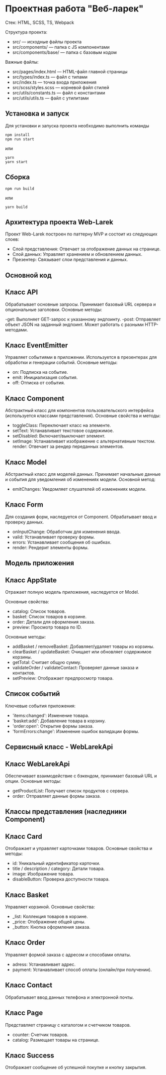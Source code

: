 # Проектная работа "Веб-ларек"

Стек: HTML, SCSS, TS, Webpack

Структура проекта:
- src/ — исходные файлы проекта
- src/components/ — папка с JS компонентами
- src/components/base/ — папка с базовым кодом

Важные файлы:
- src/pages/index.html — HTML-файл главной страницы
- src/types/index.ts — файл с типами
- src/index.ts — точка входа приложения
- src/scss/styles.scss — корневой файл стилей
- src/utils/constants.ts — файл с константами
- src/utils/utils.ts — файл с утилитами

## Установка и запуск
Для установки и запуска проекта необходимо выполнить команды

```
npm install
npm run start
```

или

```
yarn
yarn start
```
## Сборка

```
npm run build
```

или

```
yarn build
```
## Архитектура проекта Web-Larek
Проект Web-Larek построен по паттерну MVP и состоит из следующих слоев:

- Слой представления: Отвечает за отображение данных на странице.
- Слой данных: Управляет хранением и обновлением данных.
- Презентер: Связывает слои представления и данных.

## Основной код

## Класс API
Обрабатывает основные запросы. Принимает базовый URL сервера и опциональные заголовки. Основные методы:

-get: Выполняет GET-запрос к указанному эндпоинту.
-post: Отправляет объект JSON на заданный эндпоинт. Может работать с разными HTTP-методами.

## Класс EventEmitter
Управляет событиями в приложении. Используется в презентерах для обработки и генерации событий. Основные методы:

- on: Подписка на событие.
- emit: Инициализация события.
- off: Отписка от события.

## Класс Component<T>
Абстрактный класс для компонентов пользовательского интерфейса (используется классами представления). Основные свойства и методы:

- toggleClass: Переключает класс на элементе.
- setText: Устанавливает текстовое содержимое.
- setDisabled: Включает/выключает элемент.
- setImage: Устанавливает изображение с альтернативным текстом.
render: Отвечает за рендер переданных элементов.

## Класс Model<T>
Абстрактный класс для моделей данных. Принимает начальные данные и события для уведомления об изменениях модели. Основной метод:

- emitChanges: Уведомляет слушателей об изменениях модели.

## Класс Form<T>
Для создания форм, наследуется от Component. Обрабатывает ввод и проверку данных.

- onInputChange: Обработчик для изменения ввода.
- valid: Устанавливает проверку формы.
- errors: Устанавливает сообщения об ошибках.
- render: Рендерит элементы формы.

## Модель приложения

## Класс AppState
Отражает полную модель приложения, наследуется от Model. 

Основные свойства:
- catalog: Список товаров.
- basket: Список товаров в корзине.
- order: Детали для оформления заказа.
- preview: Просмотр товара по ID.

Основные методы:
- addBasket / removeBasket: Добавляет/удаляет товары из корзины.
- clearBasket / updateBasket: Очищает или обновляет содержимое корзины.
- getTotal: Считает общую сумму.
- validateOrder / validateContact: Проверяет данные заказа и контактов.
- setPreview: Отображает предпросмотр товара.

## Список событий
Ключевые события приложения:

- 'items:changed': Изменение товара.
- 'basket:add': Добавление товара в корзину.
- 'order:open': Открытие формы заказа.
- 'formErrors:change': Изменение ошибок валидации формы.

## Сервисный класс - WebLarekApi

## Класс WebLarekApi
Обеспечивает взаимодействие с бэкендом, принимает базовый URL и опции. Основные методы:

- getProductList: Получает список продуктов с сервера.
- order: Отправляет данные формы заказа.

## Классы представления (наследники Component<T>)

## Класс Card
Отображает и управляет карточками товаров. Основные свойства и методы:

- id: Уникальный идентификатор карточки.
- title / description / category: Детали товара.
- image: Изображение товара.
- disableButton: Проверка доступности товара.

## Класс Basket
Управляет корзиной. Основные свойства:

- _list: Коллекция товаров в корзине.
- _price: Отображение общей цены.
- _button: Кнопка оформления заказа.

## Класс Order
Управляет формой заказа с адресом и способами оплаты.

- adress: Устанавливает адрес.
- payment: Устанавливает способ оплаты (онлайн/при получении).

## Класс Contact
Обрабатывает ввод данных телефона и электронной почты.

## Класс Page
Представляет страницу с каталогом и счетчиком товаров.

- counter: Счетчик товаров.
- catalog: Размещает товары на странице.

## Класс Success
Отображает сообщение об успешной покупке и кнопку закрытия.